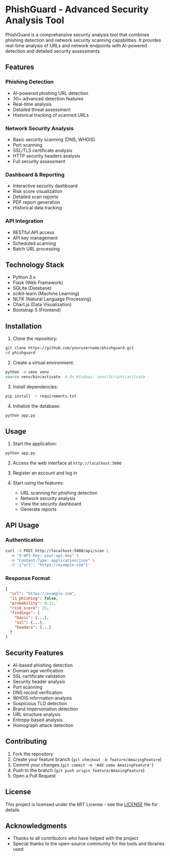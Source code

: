 # PhishGuard - Advanced Security Analysis Tool

PhishGuard is a comprehensive security analysis tool that combines phishing detection and network security scanning capabilities. It provides real-time analysis of URLs and network endpoints with AI-powered detection and detailed security assessments.

## Features

### Phishing Detection
- AI-powered phishing URL detection
- 30+ advanced detection features
- Real-time analysis
- Detailed threat assessment
- Historical tracking of scanned URLs

### Network Security Analysis
- Basic security scanning (DNS, WHOIS)
- Port scanning
- SSL/TLS certificate analysis
- HTTP security headers analysis
- Full security assessment

### Dashboard & Reporting
- Interactive security dashboard
- Risk score visualization
- Detailed scan reports
- PDF report generation
- Historical data tracking

### API Integration
- RESTful API access
- API key management
- Scheduled scanning
- Batch URL processing

## Technology Stack

- Python 3.x
- Flask (Web Framework)
- SQLite (Database)
- scikit-learn (Machine Learning)
- NLTK (Natural Language Processing)
- Chart.js (Data Visualization)
- Bootstrap 5 (Frontend)

## Installation

1. Clone the repository:
```bash
git clone https://github.com/yourusername/phishguard.git
cd phishguard
```

2. Create a virtual environment:
```bash
python -m venv venv
source venv/bin/activate  # On Windows: venv\Scripts\activate
```

3. Install dependencies:
```bash
pip install -r requirements.txt
```

4. Initialize the database:
```bash
python app.py
```

## Usage

1. Start the application:
```bash
python app.py
```

2. Access the web interface at `http://localhost:5000`

3. Register an account and log in

4. Start using the features:
   - URL scanning for phishing detection
   - Network security analysis
   - View the security dashboard
   - Generate reports

## API Usage

### Authentication
```bash
curl -X POST http://localhost:5000/api/scan \
  -H "X-API-Key: your-api-key" \
  -H "Content-Type: application/json" \
  -d '{"url": "https://example.com"}'
```

### Response Format
```json
{
  "url": "https://example.com",
  "is_phishing": false,
  "probability": 0.12,
  "risk_score": 25,
  "findings": {
    "basic": {...},
    "ssl": {...},
    "headers": {...}
  }
}
```

## Security Features

- AI-based phishing detection
- Domain age verification
- SSL certificate validation
- Security header analysis
- Port scanning
- DNS record verification
- WHOIS information analysis
- Suspicious TLD detection
- Brand impersonation detection
- URL structure analysis
- Entropy-based analysis
- Homograph attack detection

## Contributing

1. Fork the repository
2. Create your feature branch (`git checkout -b feature/AmazingFeature`)
3. Commit your changes (`git commit -m 'Add some AmazingFeature'`)
4. Push to the branch (`git push origin feature/AmazingFeature`)
5. Open a Pull Request

## License

This project is licensed under the MIT License - see the [LICENSE](LICENSE) file for details.

## Acknowledgments

- Thanks to all contributors who have helped with the project
- Special thanks to the open-source community for the tools and libraries used 